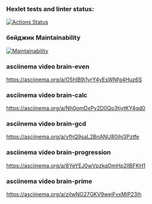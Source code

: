 ### Hexlet tests and linter status:
[![Actions Status](https://github.com/gilmidenov/php-project-45/actions/workflows/hexlet-check.yml/badge.svg)](https://github.com/gilmidenov/php-project-45/actions)
### бейджик Maintainability
[![Maintainability](https://api.codeclimate.com/v1/badges/d99efebff9e0bdf97ed9/maintainability)](https://codeclimate.com/github/gilmidenov/php-project-45/maintainability)
### asciinema video brain-even
https://asciinema.org/a/O5hIB9i1yrY4yEsWNfg4Huz6S
### asciinema video brain-calc
https://asciinema.org/a/Nh0omDxPy2D0Qo3tjytKY4qd0
### asciinema video brain-gcd
https://asciinema.org/a/vfhQ9saL2BnANU80jhj3Pztfe
### asciinema video brain-progression
https://asciinema.org/a/8YeYEJ0wVpzkqOmHp2llBFKH1
### asciinema video brain-prime
https://asciinema.org/a/ziIwNG27GKV9wejFvxMiP23ih
